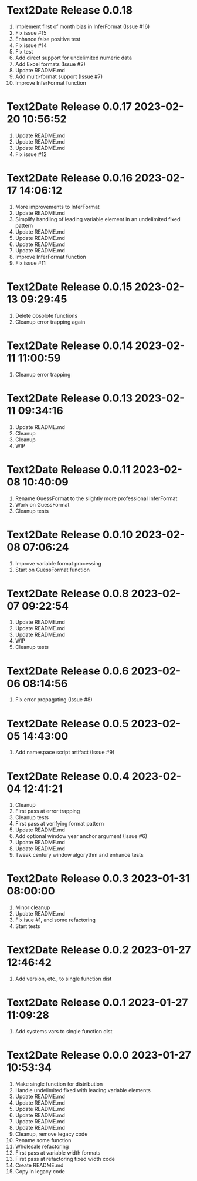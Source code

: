 # Text2Date Release 0.0.18                    
1. Implement first of month bias in InferFormat (Issue #16)
2. Fix issue #15
3. Enhance false positive test
4. Fix issue #14
5. Fix test
6. Add direct support for undelimited numeric data
7. Add Excel formats (Issue #2)
8. Update README.md
9. Add multi-format support (Issue #7)
10. Improve InferFormat function

# Text2Date Release 0.0.17 2023-02-20 10:56:52
1. Update README.md
2. Update README.md
3. Update README.md
4. Fix issue #12

# Text2Date Release 0.0.16 2023-02-17 14:06:12
1. More improvements to InferFormat
2. Update README.md
3. Simplify handling of leading variable element in an undelimited fixed pattern
4. Update README.md
5. Update README.md
6. Update README.md
7. Update README.md
8. Improve InferFormat function
9. Fix issue #11

# Text2Date Release 0.0.15 2023-02-13 09:29:45
1. Delete obsolote functions
2. Cleanup error trapping again

# Text2Date Release 0.0.14 2023-02-11 11:00:59
1. Cleanup error trapping

# Text2Date Release 0.0.13 2023-02-11 09:34:16
1. Update README.md
2. Cleanup
3. Cleanup
4. WIP

# Text2Date Release 0.0.11 2023-02-08 10:40:09
1. Rename GuessFormat to the slightly more professional InferFormat
2. Work on GuessFormat
3. Cleanup tests

# Text2Date Release 0.0.10 2023-02-08 07:06:24
1. Improve variable format processing
2. Start on GuessFormat function

# Text2Date Release 0.0.8 2023-02-07 09:22:54
1. Update README.md
2. Update README.md
3. Update README.md
4. WIP
5. Cleanup tests

# Text2Date Release 0.0.6 2023-02-06 08:14:56
1. Fix error propagating (Issue #8)

# Text2Date Release 0.0.5 2023-02-05 14:43:00
1. Add namespace script artifact (Issue #9)

# Text2Date Release 0.0.4 2023-02-04 12:41:21
1. Cleanup
2. First pass at error trapping
3. Cleanup tests
4. First pass at verifying format pattern
5. Update README.md
6. Add optional window year anchor argument (Issue #6)
7. Update README.md
8. Update README.md
9. Tweak century window algorythm and enhance tests

# Text2Date Release 0.0.3 2023-01-31 08:00:00
1. Minor cleanup
2. Update README.md
3. Fix isue #1, and some refactoring
4. Start tests

# Text2Date Release 0.0.2 2023-01-27 12:46:42
1. Add version, etc., to single function dist

# Text2Date Release 0.0.1 2023-01-27 11:09:28
1. Add systems vars to single function dist

# Text2Date Release 0.0.0 2023-01-27 10:53:34
1. Make single function for distribution
2. Handle undelimited fixed with leading variable elements
3. Update README.md
4. Update README.md
5. Update README.md
6. Update README.md
7. Update README.md
8. Update README.md
9. Cleanup, remove legacy code
10. Rename some function
11. Wholesale refactoring
12. First pass at variable width formats
13. First pass at refactoring fixed width code
14. Create README.md
15. Copy in legacy code
